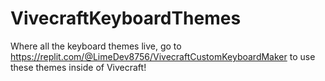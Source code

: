# VivecraftKeyboardThemes
Where all the keyboard themes live, go to https://replit.com/@LimeDev8756/VivecraftCustomKeyboardMaker to use these themes inside of Vivecraft!
